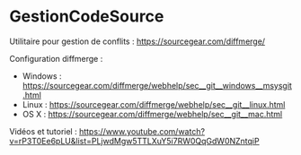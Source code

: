 # GestionCodeSource

Utilitaire pour gestion de conflits : https://sourcegear.com/diffmerge/

Configuration diffmerge :
- Windows : https://sourcegear.com/diffmerge/webhelp/sec__git__windows__msysgit.html
- Linux : https://sourcegear.com/diffmerge/webhelp/sec__git__linux.html
- OS X : https://sourcegear.com/diffmerge/webhelp/sec__git__mac.html

Vidéos et tutoriel :
https://www.youtube.com/watch?v=rP3T0Ee6pLU&list=PLjwdMgw5TTLXuY5i7RW0QqGdW0NZntqiP
